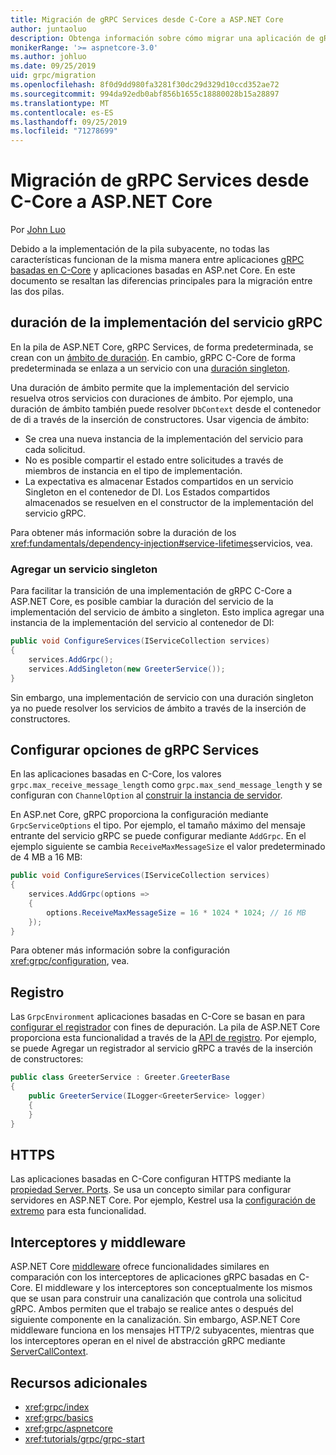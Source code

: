 ```yaml
---
title: Migración de gRPC Services desde C-Core a ASP.NET Core
author: juntaoluo
description: Obtenga información sobre cómo migrar una aplicación de gRPC basada en C-Core existente para que se ejecute en la parte superior de la pila de ASP.NET Core.
monikerRange: '>= aspnetcore-3.0'
ms.author: johluo
ms.date: 09/25/2019
uid: grpc/migration
ms.openlocfilehash: 8f0d9dd980fa3281f30dc29d329d10ccd352ae72
ms.sourcegitcommit: 994da92edb0abf856b1655c18880028b15a28897
ms.translationtype: MT
ms.contentlocale: es-ES
ms.lasthandoff: 09/25/2019
ms.locfileid: "71278699"
---
```

# <a name="migrating-grpc-services-from-c-core-to-aspnet-core"></a>Migración de gRPC Services desde C-Core a ASP.NET Core

Por [John Luo](https://github.com/juntaoluo)

Debido a la implementación de la pila subyacente, no todas las características funcionan de la misma manera entre aplicaciones [gRPC basadas en C-Core](https://grpc.io/blog/grpc-stacks) y aplicaciones basadas en ASP.net Core. En este documento se resaltan las diferencias principales para la migración entre las dos pilas.

## <a name="grpc-service-implementation-lifetime"></a>duración de la implementación del servicio gRPC

En la pila de ASP.NET Core, gRPC Services, de forma predeterminada, se crean con un [ámbito de duración](xref:fundamentals/dependency-injection#service-lifetimes). En cambio, gRPC C-Core de forma predeterminada se enlaza a un servicio con una [duración singleton](xref:fundamentals/dependency-injection#service-lifetimes).

Una duración de ámbito permite que la implementación del servicio resuelva otros servicios con duraciones de ámbito. Por ejemplo, una duración de ámbito también puede resolver `DbContext` desde el contenedor de di a través de la inserción de constructores. Usar vigencia de ámbito:

* Se crea una nueva instancia de la implementación del servicio para cada solicitud.
* No es posible compartir el estado entre solicitudes a través de miembros de instancia en el tipo de implementación.
* La expectativa es almacenar Estados compartidos en un servicio Singleton en el contenedor de DI. Los Estados compartidos almacenados se resuelven en el constructor de la implementación del servicio gRPC.

Para obtener más información sobre la duración de los <xref:fundamentals/dependency-injection#service-lifetimes>servicios, vea.

### <a name="add-a-singleton-service"></a>Agregar un servicio singleton

Para facilitar la transición de una implementación de gRPC C-Core a ASP.NET Core, es posible cambiar la duración del servicio de la implementación del servicio de ámbito a singleton. Esto implica agregar una instancia de la implementación del servicio al contenedor de DI:

```csharp
public void ConfigureServices(IServiceCollection services)
{
    services.AddGrpc();
    services.AddSingleton(new GreeterService());
}
```

Sin embargo, una implementación de servicio con una duración singleton ya no puede resolver los servicios de ámbito a través de la inserción de constructores.

## <a name="configure-grpc-services-options"></a>Configurar opciones de gRPC Services

En las aplicaciones basadas en C-Core, los valores `grpc.max_receive_message_length` como `grpc.max_send_message_length` y se configuran con `ChannelOption` al [construir la instancia de servidor](https://grpc.io/grpc/csharp/api/Grpc.Core.Server.html#Grpc_Core_Server__ctor_System_Collections_Generic_IEnumerable_Grpc_Core_ChannelOption__).

En ASP.net Core, gRPC proporciona la configuración mediante `GrpcServiceOptions` el tipo. Por ejemplo, el tamaño máximo del mensaje entrante del servicio gRPC se puede configurar mediante `AddGrpc`. En el ejemplo siguiente se cambia `ReceiveMaxMessageSize` el valor predeterminado de 4 MB a 16 MB:

```csharp
public void ConfigureServices(IServiceCollection services)
{
    services.AddGrpc(options =>
    {
        options.ReceiveMaxMessageSize = 16 * 1024 * 1024; // 16 MB
    });
}
```

Para obtener más información sobre la configuración <xref:grpc/configuration>, vea.

## <a name="logging"></a>Registro

Las `GrpcEnvironment` aplicaciones basadas en C-Core se basan en para [configurar el registrador](https://grpc.io/grpc/csharp/api/Grpc.Core.GrpcEnvironment.html?q=size#Grpc_Core_GrpcEnvironment_SetLogger_Grpc_Core_Logging_ILogger_) con fines de depuración. La pila de ASP.NET Core proporciona esta funcionalidad a través de la [API de registro](xref:fundamentals/logging/index). Por ejemplo, se puede Agregar un registrador al servicio gRPC a través de la inserción de constructores:

```csharp
public class GreeterService : Greeter.GreeterBase
{
    public GreeterService(ILogger<GreeterService> logger)
    {
    }
}
```

## <a name="https"></a>HTTPS

Las aplicaciones basadas en C-Core configuran HTTPS mediante la [propiedad Server. Ports](https://grpc.io/grpc/csharp/api/Grpc.Core.Server.html#Grpc_Core_Server_Ports). Se usa un concepto similar para configurar servidores en ASP.NET Core. Por ejemplo, Kestrel usa la [configuración de extremo](xref:fundamentals/servers/kestrel#endpoint-configuration) para esta funcionalidad.

## <a name="interceptors-and-middleware"></a>Interceptores y middleware

ASP.NET Core [middleware](xref:fundamentals/middleware/index) ofrece funcionalidades similares en comparación con los interceptores de aplicaciones gRPC basadas en C-Core. El middleware y los interceptores son conceptualmente los mismos que se usan para construir una canalización que controla una solicitud gRPC. Ambos permiten que el trabajo se realice antes o después del siguiente componente en la canalización. Sin embargo, ASP.NET Core middleware funciona en los mensajes HTTP/2 subyacentes, mientras que los interceptores operan en el nivel de abstracción gRPC mediante [ServerCallContext](https://grpc.io/grpc/csharp/api/Grpc.Core.ServerCallContext.html).

## <a name="additional-resources"></a>Recursos adicionales

* <xref:grpc/index>
* <xref:grpc/basics>
* <xref:grpc/aspnetcore>
* <xref:tutorials/grpc/grpc-start>
